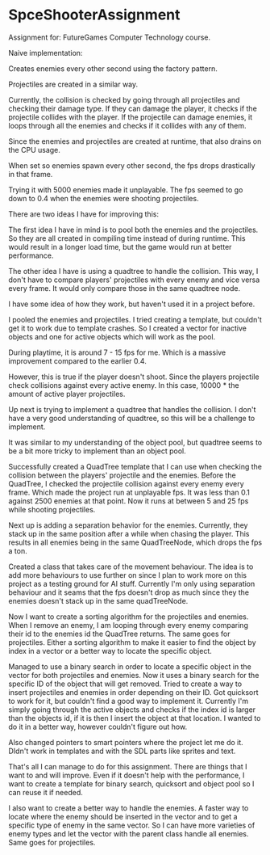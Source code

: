 # SpceShooterAssignment

Assignment for: FutureGames Computer Technology course.

Naive implementation:

Creates enemies every other second using the factory pattern.

Projectiles are created in a similar way.

Currently, the collision is checked by going through all projectiles and checking their damage type. If they can damage the player, it checks if the projectile collides with the player. If the projectile can damage enemies, it loops through all the enemies and checks if it collides with any of them. 

Since the enemies and projectiles are created at runtime, that also drains on the CPU usage.

When set so enemies spawn every other second, the fps drops drastically in that frame.

Trying it with 5000 enemies made it unplayable. The fps seemed to go down to 0.4 when the enemies were shooting projectiles.


There are two ideas I have for improving this:

The first idea I have in mind is to pool both the enemies and the projectiles. So they are all created in compiling time instead of during runtime. This would result in a longer load time, but the game would run at better performance.

The other idea I have is using a quadtree to handle the collision. This way, I don't have to compare players' projectiles with every enemy and vice versa every frame. It would only compare those in the same quadtree node.

I have some idea of how they work, but haven't used it in a project before.



I pooled the enemies and projectiles. I tried creating a template, but couldn't get it to work due to template crashes. So I created a vector for inactive objects and one for active objects which will work as the pool.

During playtime, it is around 7 - 15 fps for me. Which is a massive improvement compared to the earlier 0.4.

However, this is true if the player doesn't shoot. Since the players projectile check collisions against every active enemy. In this case, 10000 * the amount of active player projectiles. 

Up next is trying to implement a quadtree that handles the collision. I don't have a very good understanding of quadtree, so this will be a challenge to implement.

It was similar to my understanding of the object pool, but quadtree seems to be a bit more tricky to implement than an object pool.

Successfully created a QuadTree template that I can use when checking the collision between the players' projectile and the enemies. Before the QuadTree, I checked the projectile collision against every enemy every frame. Which made the project run at unplayable fps. It was less than 0.1 against 2500 enemies at that point. Now it runs at between 5 and 25 fps while shooting projectiles.



Next up is adding a separation behavior for the enemies. Currently, they stack up in the same position after a while when chasing the player. This results in all enemies being in the same QuadTreeNode, which drops the fps a ton.

Created a class that takes care of the movement behaviour. The idea is to add more behaviours to use further on since I plan to work more on this project as a testing ground for AI stuff. Currently I'm only using separation behaviour and it seams that the fps doesn't drop as much since they the enemies doesn't stack up in the same quadTreeNode.

Now I want to create a sorting algorithm for the projectiles and enemies. When I remove an enemy, I am looping through every enemy comparing their id to the enemies id the QuadTree returns. The same goes for projectiles. Either a sorting algorithm to make it easier to find the object by index in a vector or a better way to locate the specific object.


Managed to use a binary search in order to locate a specific object in the vector for both projectiles and enemies. Now it uses a binary search for the specific ID of the object that will get removed.
Tried to create a way to insert projectiles and enemies in order depending on their ID. Got quicksort to work for it, but couldn't find a good way to implement it. Currently I'm simply going through the active objects and checks if the index id is larger than the objects id, if it is then I insert the object at that location. I wanted to do it in a better way, however couldn't figure out how.

Also changed pointers to smart pointers where the project let me do it. DIdn't work in templates and with the SDL parts like sprites and text.

That's all I can manage to do for this assignment. There are things that I want to and will improve. Even if it doesn't help with the performance, I want to create a template for binary search, quicksort and object pool so I can reuse it if needed.

I also want to create a better way to handle the enemies. A faster way to locate where the enemy should be inserted in the vector and to get a specific type of enemy in the same vector. So I can have more varieties of enemy types and let the vector with the parent class handle all enemies.
Same goes for projectiles.
